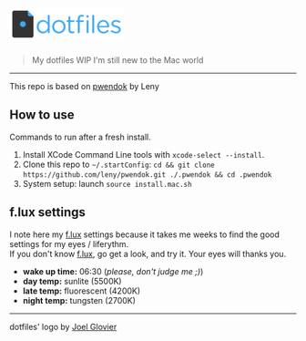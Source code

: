 # <img src="./dotfiles-logo.png" alt="dotfiles logo" width="200">


> My dotfiles
> WIP I'm still new to the Mac world 

* * *

This repo is based on [pwendok](https://github.com/leny/pwendok) by Leny

## How to use

Commands to run after a fresh install.  

1. Install XCode Command Line tools with `xcode-select --install`.
2. Clone this repo to `~/.startConfig`: `cd && git clone https://github.com/leny/pwendok.git ./.pwendok && cd .pwendok`
3. System setup: launch `source install.mac.sh`

## f.lux settings

I note here my [f.lux](https://justgetflux.com) settings because it takes me weeks to find the good settings for my eyes / liferythm.  
If you don't know [f.lux](https://justgetflux.com), go get a look, and try it. Your eyes will thanks you.

* **wake up time:** 06:30 (*please, don't judge me ;)*)
* **day temp:** sunlite (5500K)
* **late temp:** fluorescent (4200K)
* **night temp:** tungsten (2700K)

* * *

dotfiles' logo by [Joel Glovier](https://github.com/jglovier/dotfiles-logo)